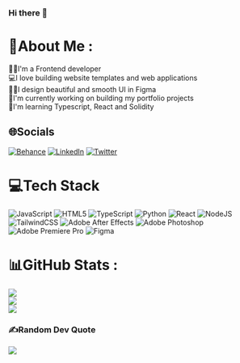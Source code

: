 ### Hi there 👋

# 💫About Me :
🙋‍♂️I'm a Frontend developer </br>
💻I love building website templates and web applications </br>
🧑‍💻I design beautiful and smooth UI in Figma </br>
💼I'm currently working on building my portfolio projects </br>
📕I'm learning Typescript, React and Solidity </br>


## 🌐Socials
[![Behance](https://img.shields.io/badge/Behance-1769ff?logo=behance&logoColor=white)](https://behance.net/valeshg) [![LinkedIn](https://img.shields.io/badge/LinkedIn-%230077B5.svg?logo=linkedin&logoColor=white)](https://linkedin.com/in/valeshgopal) [![Twitter](https://img.shields.io/badge/Twitter-%231DA1F2.svg?logo=Twitter&logoColor=white)](https://twitter.com/valeshdev) 

# 💻Tech Stack
![JavaScript](https://img.shields.io/badge/javascript-%23323330.svg?style=plastic&logo=javascript&logoColor=%23F7DF1E) ![HTML5](https://img.shields.io/badge/html5-%23E34F26.svg?style=plastic&logo=html5&logoColor=white) ![TypeScript](https://img.shields.io/badge/typescript-%23007ACC.svg?style=plastic&logo=typescript&logoColor=white) ![Python](https://img.shields.io/badge/python-3670A0?style=plastic&logo=python&logoColor=ffdd54) ![React](https://img.shields.io/badge/react-%2320232a.svg?style=plastic&logo=react&logoColor=%2361DAFB) ![NodeJS](https://img.shields.io/badge/node.js-6DA55F?style=plastic&logo=node.js&logoColor=white) ![TailwindCSS](https://img.shields.io/badge/tailwindcss-%2338B2AC.svg?style=plastic&logo=tailwind-css&logoColor=white) ![Adobe After Effects](https://img.shields.io/badge/Adobe%20After%20Effects-9999FF.svg?style=plastic&logo=Adobe%20After%20Effects&logoColor=white) ![Adobe Photoshop](https://img.shields.io/badge/adobephotoshop-%2331A8FF.svg?style=plastic&logo=adobephotoshop&logoColor=white) ![Adobe Premiere Pro](https://img.shields.io/badge/Adobe%20Premiere%20Pro-9999FF.svg?style=plastic&logo=Adobe%20Premiere%20Pro&logoColor=white) 	![Figma](https://img.shields.io/badge/figma-%23F24E1E.svg?style=plastic&logo=figma&logoColor=white)
# 📊GitHub Stats :
![](https://github-readme-stats.vercel.app/api?username=valeshgopal&theme=radical&hide_border=false&include_all_commits=false&count_private=false)<br/>
![](https://github-readme-streak-stats.herokuapp.com/?user=valeshgopal&theme=radical&hide_border=false)<br/>
![](https://github-readme-stats.vercel.app/api/top-langs/?username=valeshgopal&theme=radical&hide_border=false&include_all_commits=false&count_private=false&layout=compact)

### ✍️Random Dev Quote
![](https://quotes-github-readme.vercel.app/api?type=horizontal&theme=radical)

